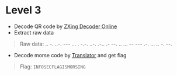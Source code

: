 # Level 3

- Decode QR code by [ZXing Decoder Online](http://zxing.org/w/decode.jspx)
- Extract raw data

> Raw data: .. -. ..-. --- ... . -.-. ..-. .-.. .- --. .. ... -- --- .-. ... .. -. --.

- Decode morse code by [Translator](http://morsecode.scphillips.com/translator.html) and get flag

> Flag: `INFOSECFLAGISMORSING`